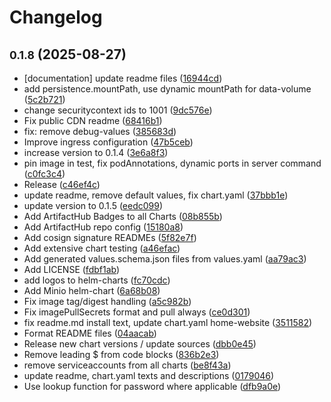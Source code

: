 # Changelog

## <small>0.1.8</small> (2025-08-27)

* [documentation] update readme files ([16944cd](https://github.com/CloudPirates-io/helm-charts/commit/16944cd))
* add persistence.mountPath, use dynamic mountPath for data-volume ([5c2b721](https://github.com/CloudPirates-io/helm-charts/commit/5c2b721))
* change securitycontext ids to 1001 ([9dc576e](https://github.com/CloudPirates-io/helm-charts/commit/9dc576e))
* Fix public CDN readme ([68416b1](https://github.com/CloudPirates-io/helm-charts/commit/68416b1))
* fix: remove debug-values ([385683d](https://github.com/CloudPirates-io/helm-charts/commit/385683d))
* Improve ingress configuration ([47b5ceb](https://github.com/CloudPirates-io/helm-charts/commit/47b5ceb))
* increase version to 0.1.4 ([3e6a8f3](https://github.com/CloudPirates-io/helm-charts/commit/3e6a8f3))
* pin image in test, fix podAnnotations, dynamic ports in server command ([c0fc3c4](https://github.com/CloudPirates-io/helm-charts/commit/c0fc3c4))
* Release ([c46ef4c](https://github.com/CloudPirates-io/helm-charts/commit/c46ef4c))
* update readme, remove default values, fix chart.yaml ([37bbb1e](https://github.com/CloudPirates-io/helm-charts/commit/37bbb1e))
* update version to 0.1.5 ([eedc099](https://github.com/CloudPirates-io/helm-charts/commit/eedc099))
* Add ArtifactHub Badges to all Charts ([08b855b](https://github.com/CloudPirates-io/helm-charts/commit/08b855b))
* Add ArtifactHub repo config ([15180a8](https://github.com/CloudPirates-io/helm-charts/commit/15180a8))
* Add cosign signature READMEs ([5f82e7f](https://github.com/CloudPirates-io/helm-charts/commit/5f82e7f))
* Add extensive chart testing ([a46efac](https://github.com/CloudPirates-io/helm-charts/commit/a46efac))
* Add generated values.schema.json files from values.yaml ([aa79ac3](https://github.com/CloudPirates-io/helm-charts/commit/aa79ac3))
* Add LICENSE ([fdbf1ab](https://github.com/CloudPirates-io/helm-charts/commit/fdbf1ab))
* add logos to helm-charts ([fc70cdc](https://github.com/CloudPirates-io/helm-charts/commit/fc70cdc))
* Add Minio helm-chart ([6a68b08](https://github.com/CloudPirates-io/helm-charts/commit/6a68b08))
* Fix image tag/digest handling ([a5c982b](https://github.com/CloudPirates-io/helm-charts/commit/a5c982b))
* Fix imagePullSecrets format and pull always ([ce0d301](https://github.com/CloudPirates-io/helm-charts/commit/ce0d301))
* fix readme.md install text, update chart.yaml home-website ([3511582](https://github.com/CloudPirates-io/helm-charts/commit/3511582))
* Format README files ([04aacab](https://github.com/CloudPirates-io/helm-charts/commit/04aacab))
* Release new chart versions / update sources ([dbb0e45](https://github.com/CloudPirates-io/helm-charts/commit/dbb0e45))
* Remove leading $ from code blocks ([836b2e3](https://github.com/CloudPirates-io/helm-charts/commit/836b2e3))
* remove serviceaccounts from all charts ([be8f43a](https://github.com/CloudPirates-io/helm-charts/commit/be8f43a))
* update readme, chart.yaml texts and descriptions ([0179046](https://github.com/CloudPirates-io/helm-charts/commit/0179046))
* Use lookup function for password where applicable ([dfb9a0e](https://github.com/CloudPirates-io/helm-charts/commit/dfb9a0e))
